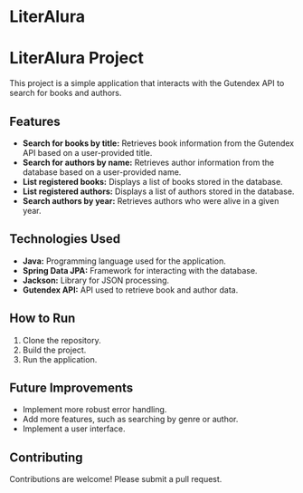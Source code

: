 # LiterAlura
 
# LiterAlura Project

This project is a simple application that interacts with the Gutendex API to search for books and authors.

## Features

* **Search for books by title:** Retrieves book information from the Gutendex API based on a user-provided title.
* **Search for authors by name:** Retrieves author information from the database based on a user-provided name.
* **List registered books:** Displays a list of books stored in the database.
* **List registered authors:** Displays a list of authors stored in the database.
* **Search authors by year:** Retrieves authors who were alive in a given year.

## Technologies Used

* **Java:** Programming language used for the application.
* **Spring Data JPA:** Framework for interacting with the database.
* **Jackson:** Library for JSON processing.
* **Gutendex API:** API used to retrieve book and author data.

## How to Run

1. Clone the repository.
2. Build the project.
3. Run the application.

## Future Improvements

* Implement more robust error handling.
* Add more features, such as searching by genre or author.
* Implement a user interface.

## Contributing

Contributions are welcome! Please submit a pull request.

